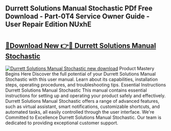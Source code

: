 ## Durrett Solutions Manual Stochastic PDf Free Download - Part-0T4 Service Owner Guide - User Repair Edition NUxhE

# <h2><a href="http://bc62943.oget.top/?id=Durrett+Solutions+Manual+Stochastic">🔗Download New 👉🔴 Durrett Solutions Manual Stochastic</a></h2>

[![Durrett Solutions Manual Stochastic new download](https://i.imgur.com/5g1atiW.png)](http://bc62943.oget.top/?id=Durrett+Solutions+Manual+Stochastic)
Product Mastery Begins Here Discover the full potential of your Durrett Solutions Manual Stochastic with this user manual. Learn about its capabilities, installation steps, operating procedures, and troubleshooting tips. Essential Instructions Durrett Solutions Manual Stochastic This manual contains essential instructions for setting up and operating your product safely and effectively. Durrett Solutions Manual Stochastic offers a range of advanced features, such as virtual assistant, smart notifications, customizable shortcuts, and automated tasks, all easily controlled through the user interface. We're Committed to Excellence Durrett Solutions Manual Stochastic. Our team is dedicated to providing exceptional customer support.
